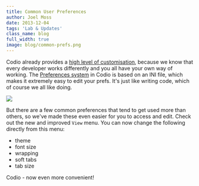 ```yaml
---
title: Common User Preferences
author: Joel Moss
date: 2013-12-04
tags: 'Lab & Updates'
class_name: blog
full_width: true
image: blog/common-prefs.png
---
```


Codio already provides a [high level of customisation](/docs/settings-prefs/prefs-list/), because we know that every developer works differently and you all have your own way of working. The [Preferences system](https://codio.com/s/docs/settings-prefs/) in Codio is based on an INI file, which makes it extremely easy to edit your prefs. It's just like writing code, which of course we all like doing.

![](blog/prefs.png)

But there are a few common preferences that tend to get used more than others, so we've made these even easier for you to access and edit. Check out the new and improved `View` menu. You can now change the following directly from this menu:

- theme
- font size
- wrapping
- soft tabs
- tab size

Codio - now even more convenient!
